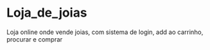 # Loja_de_joias
Loja online onde vende joias, com sistema de login, add ao carrinho, procurar e comprar
